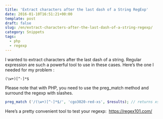 ```yaml
---
title: 'Extract characters after the last dash of a String RegExp'
date: 2016-01-10T16:51:21+00:00
template: post
draft: false
slug: /en/extract-characters-after-the-last-dash-of-a-string-regexp/
category: Snippets
tags:
  - php
  - regexp
---
```

I wanted to extract characters after the last dash of a string. Regular expression are such a powerful tool to use in these cases. Here&rsquo;s the one I needed for my problem :

```(\w+)[^-]*$```

Please note that with PHP, you need to use the preg_match method and surround the regexp with slashes.

```php
preg_match ('/(\w+)[^-]*$/', 'cgo3020-red-xs', $results); // returns xs in $results[0]
```

Here&rsquo;s a pretty convenient tool to test your regexp:  https://regex101.com/
